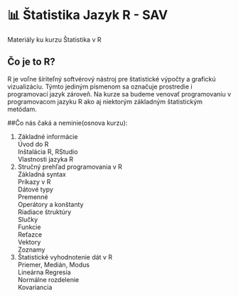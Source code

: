 # 📊 Štatistika Jazyk R - SAV
Materiály ku kurzu Štatistika v R

## Čo je to R?
R je voľne šíriteľný softvérový nástroj pre štatistické výpočty a grafickú vizualizáciu. Týmto jediným písmenom sa označuje prostredie i programovací jazyk zároveň. Na kurze sa budeme venovať programovaniu v programovacom jazyku R ako aj niektorým základným štatistickým metódam.

##Čo nás čaká a neminie(osnova kurzu):
1. Základné informácie  
  Úvod do R  
  Inštalácia R, RStudio  
  Vlastnosti jazyka R  
2. Stručný prehľad programovania v R  
  Základná syntax  
  Príkazy v R  
  Dátové typy  
  Premenné  
  Operátory a konštanty  
  Riadiace štruktúry  
  Slučky  
  Funkcie  
  Reťazce  
  Vektory  
  Zoznamy  
3. Štatistické vyhodnotenie dát v R   
  Priemer, Medián, Modus  
  Lineárna Regresia  
  Normálne rozdelenie  
  Kovariancia  
